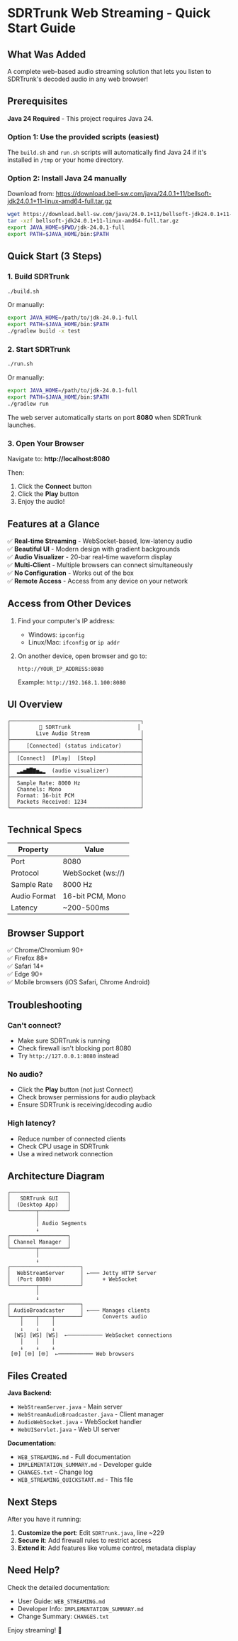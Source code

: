 # SDRTrunk Web Streaming - Quick Start Guide

## What Was Added

A complete web-based audio streaming solution that lets you listen to SDRTrunk's decoded audio in any web browser!

## Prerequisites

**Java 24 Required** - This project requires Java 24. 

### Option 1: Use the provided scripts (easiest)
The `build.sh` and `run.sh` scripts will automatically find Java 24 if it's installed in `/tmp` or your home directory.

### Option 2: Install Java 24 manually
Download from: https://download.bell-sw.com/java/24.0.1+11/bellsoft-jdk24.0.1+11-linux-amd64-full.tar.gz

```bash
wget https://download.bell-sw.com/java/24.0.1+11/bellsoft-jdk24.0.1+11-linux-amd64-full.tar.gz
tar -xzf bellsoft-jdk24.0.1+11-linux-amd64-full.tar.gz
export JAVA_HOME=$PWD/jdk-24.0.1-full
export PATH=$JAVA_HOME/bin:$PATH
```

## Quick Start (3 Steps)

### 1. Build SDRTrunk
```bash
./build.sh
```
Or manually:
```bash
export JAVA_HOME=/path/to/jdk-24.0.1-full
export PATH=$JAVA_HOME/bin:$PATH
./gradlew build -x test
```

### 2. Start SDRTrunk
```bash
./run.sh
```
Or manually:
```bash
export JAVA_HOME=/path/to/jdk-24.0.1-full
export PATH=$JAVA_HOME/bin:$PATH
./gradlew run
```

The web server automatically starts on port **8080** when SDRTrunk launches.

### 3. Open Your Browser
Navigate to: **http://localhost:8080**

Then:
1. Click the **Connect** button
2. Click the **Play** button
3. Enjoy the audio!

## Features at a Glance

✅ **Real-time Streaming** - WebSocket-based, low-latency audio  
✅ **Beautiful UI** - Modern design with gradient backgrounds  
✅ **Audio Visualizer** - 20-bar real-time waveform display  
✅ **Multi-Client** - Multiple browsers can connect simultaneously  
✅ **No Configuration** - Works out of the box  
✅ **Remote Access** - Access from any device on your network  

## Access from Other Devices

1. Find your computer's IP address:
   - Windows: `ipconfig`
   - Linux/Mac: `ifconfig` or `ip addr`

2. On another device, open browser and go to:
   ```
   http://YOUR_IP_ADDRESS:8080
   ```
   Example: `http://192.168.1.100:8080`

## UI Overview

```
┌─────────────────────────────────────────┐
│         🎵 SDRTrunk                     │
│        Live Audio Stream                │
├─────────────────────────────────────────┤
│     [Connected] (status indicator)      │
├─────────────────────────────────────────┤
│  [Connect]  [Play]  [Stop]              │
├─────────────────────────────────────────┤
│  ▂▃▅▇█▇▅▃▂  (audio visualizer)          │
├─────────────────────────────────────────┤
│  Sample Rate: 8000 Hz                   │
│  Channels: Mono                         │
│  Format: 16-bit PCM                     │
│  Packets Received: 1234                 │
└─────────────────────────────────────────┘
```

## Technical Specs

| Property | Value |
|----------|-------|
| Port | 8080 |
| Protocol | WebSocket (ws://) |
| Sample Rate | 8000 Hz |
| Audio Format | 16-bit PCM, Mono |
| Latency | ~200-500ms |

## Browser Support

✅ Chrome/Chromium 90+  
✅ Firefox 88+  
✅ Safari 14+  
✅ Edge 90+  
✅ Mobile browsers (iOS Safari, Chrome Android)  

## Troubleshooting

### Can't connect?
- Make sure SDRTrunk is running
- Check firewall isn't blocking port 8080
- Try `http://127.0.0.1:8080` instead

### No audio?
- Click the **Play** button (not just Connect)
- Check browser permissions for audio playback
- Ensure SDRTrunk is receiving/decoding audio

### High latency?
- Reduce number of connected clients
- Check CPU usage in SDRTrunk
- Use a wired network connection

## Architecture Diagram

```
┌──────────────────┐
│   SDRTrunk GUI   │
│  (Desktop App)   │
└────────┬─────────┘
         │
         │ Audio Segments
         ↓
┌──────────────────┐
│ Channel Manager  │
└────────┬─────────┘
         │
         ↓
┌──────────────────────┐
│  WebStreamServer     │ ←─── Jetty HTTP Server
│  (Port 8080)         │      + WebSocket
└────────┬─────────────┘
         │
         ↓
┌──────────────────────┐
│ AudioBroadcaster     │ ←─── Manages clients
└───┬────┬────┬────────┘      Converts audio
    │    │    │
    ↓    ↓    ↓
  [WS] [WS] [WS]  ←─────────── WebSocket connections
    │    │    │
    ↓    ↓    ↓
 [🌐] [🌐] [🌐]  ←─────────── Web browsers
```

## Files Created

**Java Backend:**
- `WebStreamServer.java` - Main server
- `WebStreamAudioBroadcaster.java` - Client manager
- `AudioWebSocket.java` - WebSocket handler
- `WebUIServlet.java` - Web UI server

**Documentation:**
- `WEB_STREAMING.md` - Full documentation
- `IMPLEMENTATION_SUMMARY.md` - Developer guide
- `CHANGES.txt` - Change log
- `WEB_STREAMING_QUICKSTART.md` - This file

## Next Steps

After you have it running:

1. **Customize the port**: Edit `SDRTrunk.java`, line ~229
2. **Secure it**: Add firewall rules to restrict access
3. **Extend it**: Add features like volume control, metadata display

## Need Help?

Check the detailed documentation:
- User Guide: `WEB_STREAMING.md`
- Developer Info: `IMPLEMENTATION_SUMMARY.md`
- Change Summary: `CHANGES.txt`

Enjoy streaming! 🎵
